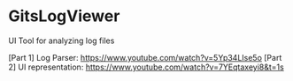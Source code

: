# GitsLogViewer
UI Tool for analyzing log files 


[Part 1] Log Parser: https://www.youtube.com/watch?v=5Yp34LIse5o
[Part 2] UI representation: https://www.youtube.com/watch?v=7YEqtaxeyi8&t=1s

